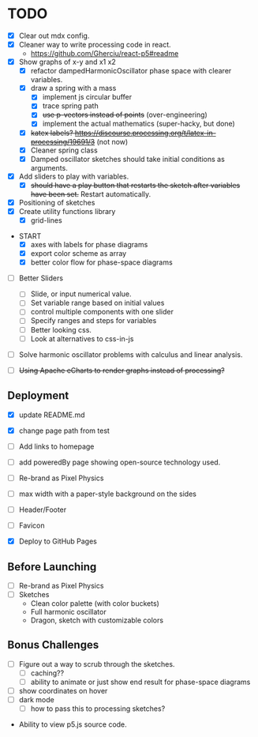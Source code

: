 # TODO
* [x] Clear out mdx config.
* [x] Cleaner way to write processing code in react.
    - https://github.com/Gherciu/react-p5#readme
* [x] Show graphs of x-y and x1 x2
    - [x] refactor dampedHarmonicOscillator phase space with clearer variables.
    - [x] draw a spring with a mass
        - [x] implement js circular buffer
        - [x] trace spring path
        - [x] ~~use p-vectors instead of points~~ (over-engineering)
        - [x] implement the actual mathematics (super-hacky, but done)
    - [x] ~~katex labels? https://discourse.processing.org/t/latex-in-processing/19691/3~~ (not now)
    - [x] Cleaner spring class
    - [x] Damped oscillator sketches should take initial conditions as arguments.
* [x] Add sliders to play with variables.
    - [x] ~~should have a play button that restarts the sketch after variables have been set.~~ Restart automatically.
* [x] Positioning of sketches
* [x] Create utility functions library
    - [x] grid-lines
* START
    - [x] axes with labels for phase diagrams
    - [x] export color scheme as array
    - [x] better color flow for phase-space diagrams
* [ ] Better Sliders
    - [ ] Slide, or input numerical value.
    - [ ] Set variable range based on initial values
    - [ ] control multiple components with one slider
    - [ ] Specify ranges and steps for variables
    - [ ] Better looking css.
    - [ ] Look at alternatives to css-in-js
* [ ] Solve harmonic oscillator problems with calculus and linear analysis.
* [ ] ~~Using Apache eCharts to render graphs instead of processing?~~


## Deployment

* [x] update README.md
* [x] change page path from test
* [ ] Add links to homepage
* [ ] add poweredBy page showing open-source technology used.
* [ ] Re-brand as Pixel Physics

* [ ] max width with a paper-style background on the sides
* [ ] Header/Footer
* [ ] Favicon

* [x] Deploy to GitHub Pages

## Before Launching
* [ ] Re-brand as Pixel Physics
* [ ] Sketches
    * Clean color palette (with color buckets)
    * Full harmonic oscillator
    * Dragon, sketch with customizable colors

## Bonus Challenges

* [ ] Figure out a way to scrub through the sketches.
    - [ ] caching??
    - [ ] ability to animate or just show end result for phase-space diagrams
* [ ] show coordinates on hover
* [ ] dark mode
    - [ ] how to pass this to processing sketches?
* Ability to view p5.js source code.
